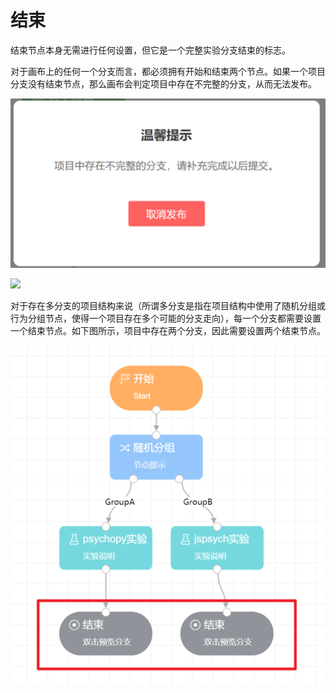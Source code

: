 # 结束

结束节点本身无需进行任何设置，但它是一个完整实验分支结束的标志。

对于画布上的任何一个分支而言，都必须拥有开始和结束两个节点。如果一个项目分支没有结束节点，那么画布会判定项目中存在不完整的分支，从而无法发布。

![](imgs/projects1-2/16.png)

![](imgs/projects1-2/20.gif)

对于存在多分支的项目结构来说（所谓多分支是指在项目结构中使用了随机分组或行为分组节点，使得一个项目存在多个可能的分支走向），每一个分支都需要设置一个结束节点。如下图所示，项目中存在两个分支，因此需要设置两个结束节点。

![](imgs/projects1-2/54.png)